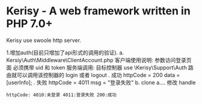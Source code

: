 Kerisy - A web framework written in PHP 7.0+
===========================================================

Kerisy use swoole http server.


1.增加auth(目前只增加了api形式的调用的验证).
    a. Kersiy\Auth\Middleware\ClientAccount.php
        客户端使用说明:
                参数访问登录页面 必须携带 uid 和 token
        服务端调用:
            目标控制器 use \Kerisy\Support\Auth
            路由就可以调用该控制器的 login 或者 logout
                . 成功 httpCode = 200 data = [userInfo];
                . 失败 httpCode = 4011 msg = "登录失败"
    b. clone a.... 修改 handle

    httpCode: 4010:未登录 4011:登录失败 200:成功